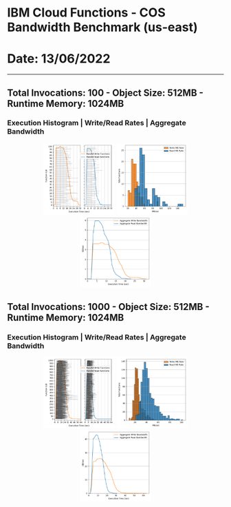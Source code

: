 # IBM Cloud Functions - COS Bandwidth Benchmark (us-east)
# Date: 13/06/2022
--------

## Total Invocations: 100 - Object Size: 512MB - Runtime Memory: 1024MB
### Execution Histogram | Write/Read Rates | Aggregate Bandwidth
<p align="center">
  <img width="33%" src="100_execution.png"></img>
  <img width="33%" src="100_rates.png"></img>
  <img width="33%" src="100_agg_bdwth.png"></img>
</p>


## Total Invocations: 1000 - Object Size: 512MB - Runtime Memory: 1024MB
### Execution Histogram | Write/Read Rates | Aggregate Bandwidth
<p align="center">
  <img width="33%" src="1000_execution.png"></img>
  <img width="33%" src="1000_rates.png"></img>
  <img width="33%" src="1000_agg_bdwth.png"></img>
</p>
